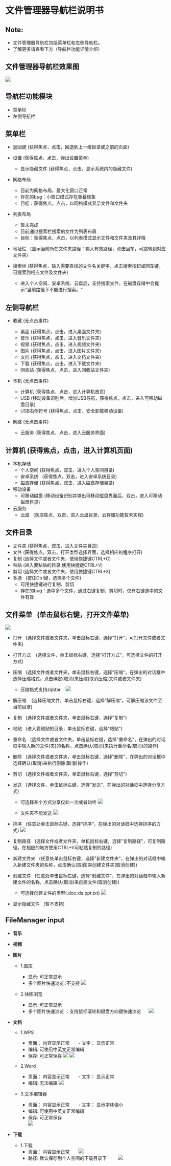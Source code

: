 # 文件管理器导航栏说明书

## Note:
  - 文件管理器导航栏包括菜单栏和左侧导航栏。
  - 了解更多请查看下方（导航栏功能详情介绍）
  
## 文件管理器导航栏效果图
![](https://github.com/openthos/systemui-analysis/blob/master/ImageView/filemanager.png)

## 导航栏功能模块
  - 菜单栏
  - 左侧导航栏


## 菜单栏
  - 返回键    (获得焦点，点击，回退到上一级目录或之前的页面)
  
  - 设置    (获得焦点，点击，弹出设置菜单)
    - 显示隐藏文件    (获得焦点，点击，显示系统内的隐藏文件)
    
  - 网格布局
     - 目前为网格布局，最大化窗口正常
     - 存在的bug：小窗口模式存在重叠现象
     - 目标：获得焦点，点击，以网格模式显示文件和文件夹
  
  - 列表布局
     - 暂未完成
     - 目前通过搜索栏搜索的文件为列表布局
     - 目标：获得焦点，点击，以列表模式显示文件和文件夹及其详情
  
  - 地址栏    (显示当前所在文件夹路径：输入有效路径，点击回车，可跳转到对应文件夹)
  
  - 搜索栏    (获得焦点，输入需要查找的文件名关键字，点击搜索按钮或回车键，可搜索到相应文件及文件夹)    
    - 进入个人空间、安卓系统、云盘后，支持搜索文件，在磁盘存储中会提示“当前路径下不能进行搜索。“

## 左侧导航栏
  - 收藏    (无点击事件)
    - 桌面    (获得焦点，点击，进入桌面文件夹)
    - 音乐    (获得焦点，点击，进入音乐文件夹)
    - 视频    (获得焦点，点击，进入视频文件夹)
    - 图片    (获得焦点，点击，进入图片文件夹)
    - 文档    (获得焦点，点击，进入文档文件夹)
    - 下载    (获得焦点，点击，进入下载文件夹)
    - 回收站    (获得焦点，点击，进入回收站文件夹)

  - 本机    (无点击事件)
    - 计算机    (获得焦点，点击，进入计算机首页)
    - USB    (移动设备识别后，增加USB导航，获得焦点，点击，进入可移动磁盘目录)
    - USB右侧符号    (获得焦点，点击，安全卸载移动设备)
  - 网络    (无点击事件)
    - 云服务    (获得焦点，点击，进入云服务界面)
    

## 计算机    (获得焦点，点击，进入计算机页面)
  - 本机存储
    - 个人空间    (获得焦点，双击，进入个人空间目录)
    - 安卓系统    (获得焦点，双击，进入安卓系统目录)
    - 磁盘存储    (获得焦点，双击，进入磁盘存储目录)
  - 移动设备
    - 可移动磁盘    (移动设备识别并弹出可移动磁盘界面后，双击，进入可移动磁盘目录)
  - 云服务
    - 云盘    (获取焦点，双击，进入云盘目录，云存储功能暂未实现)

## 文件目录
  - 文件夹    (获得焦点，双击，进入文件夹目录)
  - 文件    (获得焦点，双击，打开类型选择界面，选择相应的程序打开)
  - 复制    (选择文件或者文件夹，使用快捷键CTRL+C)
  - 粘贴    (进入要粘贴的目录,使用快捷键CTRL+V)
  - 剪切    (选择文件或者文件夹，使用快捷键CTRL+X)
  - 多选    (按住Ctrl键，选择多个文件)
    - 可用快捷键进行复制、剪切
    - 存在的bug：选中多个文件，通过右键复制、剪切时，仅有右键选中的文件有效

## 文件菜单   (单击鼠标右键，打开文件菜单)
![](https://github.com/openthos/systemui-analysis/blob/master/ImageView/filemanager1.png)
  
  - 打开    (选择文件或者文件夹，单击鼠标右键，选择“打开“，可打开文件或者文件夹)
  - 打开方式    (选择文件，单击鼠标右键，选择“打开方式“，可选择文件的打开方式)
  - 压缩    (选择文件或者文件夹，单击鼠标右键，选择“压缩“，在弹出的对话框中选择压缩格式，点击确定(取消)来压缩(取消压缩)文件或者文件夹)
    - 压缩格式支持zip\tar
    ![](https://github.com/openthos/systemui-analysis/blob/master/ImageView/ziptar.png)
  - 解压缩    (选择压缩文件，单击鼠标右键，选择“解压缩“，可解压缩该文件至当前目录)
  - 复制    (选择文件或者文件夹，单击鼠标右键，选择"复制")
  - 粘贴    (进入要粘贴的目录，单击鼠标右键，选择"粘贴")
  - 重命名    (选择文件或者文件夹，单击鼠标右键，选择"重命名"，在弹出的对话框中输入新的文件(夹)的名称，点击确认(取消)来执行重命名(取消)的操作)
  - 删除    (选择文件或者文件夹，单击鼠标右键，选择"删除"，在弹出的对话框中选择确认(取消)来执行删除(取消)操作)
  - 剪切    (选择文件或者文件夹，单击鼠标右键，选择"剪切")
  - 发送    (选择文件，单击鼠标右键，选择“发送“，在弹出的对话框中选择分享方式)
    - 可选择某个方式分享仅此一次或者始终
    ![](https://github.com/openthos/systemui-analysis/blob/master/ImageView/Share.png)
    
    - 文件夹不能发送
    ![](https://github.com/openthos/systemui-analysis/blob/master/ImageView/Sendfile.png)
  
  - 排序    (任意处单击鼠标右键，选择“排序“，在弹出的对话框中选择排序的方式)
  ![](https://github.com/openthos/systemui-analysis/blob/master/ImageView/Sort.png)
  - 复制路径    (选择文件或者文件夹，单机鼠标右键，选择"复制路径"，可复制路径，在相应的地方使用CTRL+V可粘贴复制的路径)
  - 新建文件夹    (任意处单击鼠标右键，选择"新建文件夹"，在弹出的对话框中输入新建文件夹的名称，点击确认(取消)来创建文件夹(取消创建))
  - 创建文件    (任意处单击鼠标右键，选择"创建文件"，在弹出的对话框中输入新建文件的名称，点击确认(取消)来创建文件(取消创建))
    - 可选择创建文件的类型(.doc\.xls\.ppt\.txt)
    ![](https://github.com/openthos/systemui-analysis/blob/master/ImageView/creatfile.png)
  - 显示隐藏文件    (暂不支持)
    

## FileManager input

  - **音乐**


  - **视频**



  - **图片**

    - 1.图库
      - 显示: 可正常显示
      - 多个图片快速浏览 :不支持
      ![](https://github.com/openthos/desktop-analysis/blob/master/imageView/gallery.png)
          
    - 2.快图浏览
      - 显示 :可正常显示
      - 多个图片快速浏览 ：支持鼠标滚轮和键盘方向键快速浏览
      ![](https://github.com/openthos/desktop-analysis/blob/master/imageView/quickpick.png)
            
            
  - **文档**

     - 1.WPS
       - 页面： 内容显示正常
       - 文字： 显示正常
       - 编辑: 可使用中英文正常编辑
       - 保存: 可正常保存
       ![](https://github.com/openthos/desktop-analysis/blob/master/imageView/wps.png)
       ![](https://github.com/openthos/desktop-analysis/blob/master/imageView/wps_save.png)
        
     - 2.Word
       - 页面： 内容显示正常
       - 文字： 显示正常
       - 编辑: 无法编辑
       ![](https://github.com/openthos/desktop-analysis/blob/master/imageView/Word.png)
            
     - 3.文本编辑器
       - 页面： 内容显示正常
       - 文字： 显示字体偏小
       - 编辑: 可使用中英文正常编辑
       - 保存: 可正常保存      
       ![](https://github.com/openthos/desktop-analysis/blob/master/imageView/textEditor.png)
        
  - **下载**
    
      - 1.下载
         - 页面： 内容显示正常
         ![](https://github.com/openthos/desktop-analysis/blob/master/imageView/download.png)
         - 路径: 默认保存到个人空间的下载目录下
         ![](https://github.com/openthos/desktop-analysis/blob/master/imageView/download_dir.png)                          
